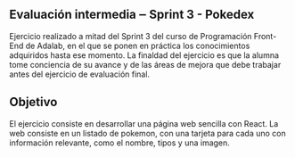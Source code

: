 Evaluación intermedia ‒ Sprint 3 - Pokedex
------

Ejercicio realizado a mitad del Sprint 3 del curso de Programación Front-End de Adalab, en el que se ponen en práctica los conocimientos adquiridos hasta ese momento. La finaldad del ejercicio es que la alumna tome conciencia de su avance y de las áreas de mejora que debe trabajar antes del ejercicio de evaluación final.

Objetivo
------

El ejercicio consiste en desarrollar una página web sencilla con React. La web consiste en un listado de pokemon, con una tarjeta para cada uno con información relevante, como el nombre, tipos y una imagen. 
